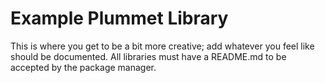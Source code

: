# Example Plummet Library

This is where you get to be a bit more creative; add whatever you feel like should be documented. All libraries must have a README.md to be accepted by the package manager.

